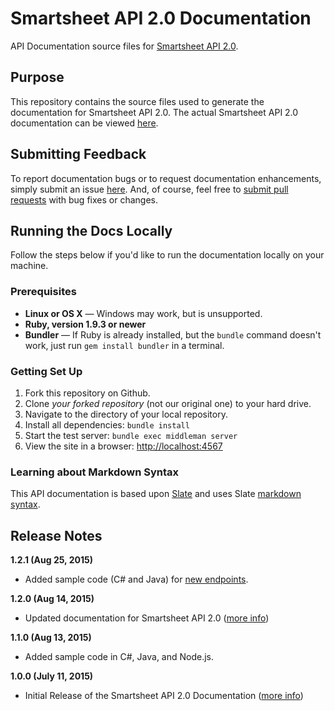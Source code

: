 # Smartsheet API 2.0 Documentation

API Documentation source files for [Smartsheet API 2.0](http://smartsheet-platform.github.io/api-docs).

## Purpose

This repository contains the source files used to generate the documentation for Smartsheet API 2.0. 
The actual Smartsheet API 2.0 documentation can be viewed [here](http://smartsheet-platform.github.io/api-docs). 

## Submitting Feedback

To report documentation bugs or to request documentation enhancements, simply submit an issue [here](https://github.com/smartsheet-platform/api-docs/issues). 
And, of course, feel free to [submit pull requests](https://help.github.com/articles/using-pull-requests) with bug fixes or changes.

## Running the Docs Locally

Follow the steps below if you'd like to run the documentation locally on your machine.

### Prerequisites

 - **Linux or OS X** — Windows may work, but is unsupported.
 - **Ruby, version 1.9.3 or newer**
 - **Bundler** — If Ruby is already installed, but the `bundle` command doesn't work, just run `gem install bundler` in a terminal.

### Getting Set Up

 1. Fork this repository on Github.
 2. Clone *your forked repository* (not our original one) to your hard drive.
 3. Navigate to the directory of your local repository.
 4. Install all dependencies: `bundle install`
 5. Start the test server: `bundle exec middleman server`
 6. View the site in a browser:  <http://localhost:4567>

### Learning about Markdown Syntax
 
This API documentation is based upon [Slate](https://github.com/tripit/slate/) and uses Slate [markdown syntax](https://github.com/tripit/slate/wiki/Markdown-Syntax).

## Release Notes

**1.2.1 (Aug 25, 2015)**
* Added sample code (C# and Java) for [new endpoints](https://www.smartsheet.com/blog/august-2015-api-update).

**1.2.0 (Aug 14, 2015)**
* Updated documentation for Smartsheet API 2.0 ([more info](https://www.smartsheet.com/blog/august-2015-api-update))

**1.1.0 (Aug 13, 2015)**
* Added sample code in C#, Java, and Node.js.

**1.0.0 (July 11, 2015)**
* Initial Release of the Smartsheet API 2.0 Documentation ([more info](https://www.smartsheet.com/blog/july-2015-api-v2-launch))